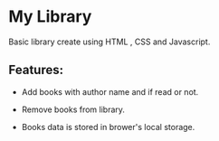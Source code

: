 # My Library
 
 Basic library create using HTML , CSS and Javascript.   
 
 ## **Features**:
 
 - Add books with author name and if read or not.  
 
 - Remove books from library.  
 
 - Books data is stored in brower's local storage.
 
